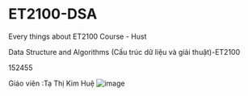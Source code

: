 # ET2100-DSA
Every things about ET2100 Course - Hust

Data Structure and Algorithms (Cấu trúc dữ liệu và giải thuật)-ET2100

152455

Giáo viên :Tạ Thị Kim Huệ
![image](https://github.com/user-attachments/assets/b53a712a-a1e2-4ec8-90c1-77cb3d76cc25)

